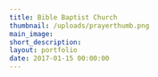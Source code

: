 ```yaml
---
title: Bible Baptist Church
thumbnail: /uploads/prayerthumb.png
main_image:
short_description:
layout: portfolio
date: 2017-01-15 00:00:00
---
```



